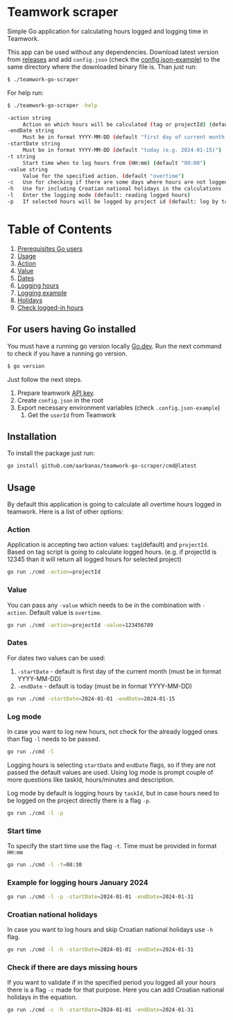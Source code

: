 # Teamwork scraper

Simple Go application for calculating hours logged and logging time in Teamwork.

This app can be used without any dependencies.
Download latest version from [releases](https://github.com/aarbanas/teamwork-go-scraper/releases) and add `config.json` (check the [config.json-example](https://github.com/aarbanas/teamwork-go-scraper/blob/main/config.json-example)) to the
same directory where the downloaded binary file is. Than just run:

```bash
$ ./teamwork-go-scraper
```

For help run:

```bash
$ ./teamwork-go-scraper -help

-action string
     Action on which hours will be calculated (tag or projectId) (default "tag")
-endDate string
     Must be in format YYYY-MM-DD (default "first day of current month (e.g. 2024-01-01)")
-startDate string
     Must be in format YYYY-MM-DD (default "today (e.g. 2024-01-15)")
-t string
     Start time when to log hours from (HH:mm) (default "09:00")
-value string
     Value for the specified action. (default "overtime")
-c   Use for checking if there are some days where hours are not logged
-h   Use for including Croatian national holidays in the calculations
-l   Enter the logging mode (default: reading logged hours)
-p   If selected hours will be logged by project id (default: log by task id )

```

# Table of Contents

1. [Prerequisites Go users](#for-users-having-go-installed)
2. [Usage](#usage)
3. [Action](#action)
4. [Value](#value)
5. [Dates](#dates)
6. [Logging hours](#log-mode)
7. [Logging example](#example-for-logging-hours-january-2024)
8. [Holidays](#croatian-national-holidays)
9. [Check logged-in hours](#check-if-there-are-days-missing-hours)

## For users having Go installed

You must have a running go version locally [Go.dev](https://go.dev/doc/install).
Run the next command to check if you have a running go version.

```bash
$ go version
```

Just follow the next steps.

1. Prepare teamwork [API key](https://apidocs.teamwork.com/docs/teamwork/df5a63302d729-getting-started-with-the-teamwork-com-api).
2. Create `config.json` in the root
3. Export necessary environment variables (check `.config.json-example`)
   1. Get the `userId` from Teamwork

## Installation

To install the package just run:

```bash
go install github.com/aarbanas/teamwork-go-scraper/cmd@latest
```

## Usage

By default this application is going to calculate all overtime hours logged in teamwork. Here is a list of other options:

### Action

Application is accepting two action values: `tag`(default) and `projectId`. Based on tag script is going to calculate logged hours. (e.g. if projectId is 12345 than it will return all logged hours for selected project)

```bash
go run ./cmd -action=projectId
```

### Value

You can pass any `-value` which needs to be in the combination with `-action`. Default value is `overtime`.

```bash
go run ./cmd -action=projectId -value=123456789
```

### Dates

For dates two values can be used:

1. `-startDate` - default is first day of the current month (must be in format YYYY-MM-DD)
2. `-endDate` - default is today (must be in format YYYY-MM-DD)

```bash
go run ./cmd -startDate=2024-01-01 -endDate=2024-01-15
```

### Log mode

In case you want to log new hours, not check for the already logged ones than flag `-l` needs to be passed.

```bash
go run ./cmd -l
```

Logging hours is selecting `startDate` and `endDate` flags, so if they are not passed the default values are used.
Using log mode is prompt couple of more questions like taskId, hours/minutes and description.

Log mode by default is logging hours by `taskId`, but in case hours need to be logged on the project directly there is
a flag `-p`.

```bash
go run ./cmd -l -p
```

### Start time

To specify the start time use the flag `-t`. Time must be provided in format `HH:mm`

```bash
go run ./cmd -l -t=08:30
```

### Example for logging hours January 2024

```bash
go run ./cmd -l -p -startDate=2024-01-01 -endDate=2024-01-31
```

### Croatian national holidays

In case you want to log hours and skip Croatian national holidays use `-h` flag.

```bash
go run ./cmd -l -h -startDate=2024-01-01 -endDate=2024-01-31
```

### Check if there are days missing hours

If you want to validate if in the specified period you logged all your hours there is a flag `-c` made for that purpose.
Here you can add Croatian national holidays in the equation.

```bash
go run ./cmd -c -h -startDate=2024-01-01 -endDate=2024-01-31
```
